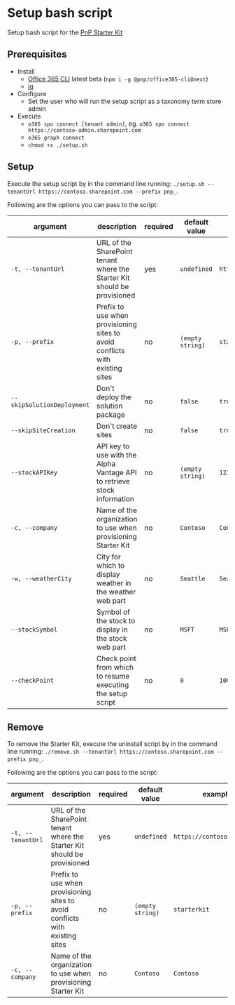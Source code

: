 # Setup bash script

Setup bash script for the [PnP Starter Kit](https://github.com/SharePoint/sp-starter-kit)

## Prerequisites

- Install
  - [Office 365 CLI](https://aka.ms/o365cli) latest beta (`npm i -g @pnp/office365-cli@next`)
  - [jq](https://stedolan.github.io/jq/)
- Configure
  - Set the user who will run the setup script as a taxonomy term store admin
- Execute
  - `o365 spo connect [tenant admin]`, eg. `o365 spo connect https://contoso-admin.sharepoint.com`
  - `o365 graph connect`
  - `chmod +x ./setup.sh`

## Setup

Execute the setup script by in the command line running: `./setup.sh --tenantUrl https://contoso.sharepoint.com --prefix pnp_`.

Following are the options you can pass to the script:

argument|description|required|default value|example value
--------|-----------|--------|-------------|-------------
`-t, --tenantUrl`|URL of the SharePoint tenant where the Starter Kit should be provisioned|yes|`undefined`|`https://contoso.sharepoint.com`
`-p, --prefix`|Prefix to use when provisioning sites to avoid conflicts with existing sites|no|`(empty string)`|`starterkit`
`--skipSolutionDeployment`|Don't deploy the solution package|no|`false`|`true`
`--skipSiteCreation`|Don't create sites|no|`false`|`true`
`--stockAPIKey`|API key to use with the Alpha Vantage API to retrieve stock information|no|`(empty string)`|`12345`
`-c, --company`|Name of the organization to use when provisioning Starter Kit|no|`Contoso`|`Contoso`
`-w, --weatherCity`|City for which to display weather in the weather web part|no|`Seattle`|`Seattle`
`--stockSymbol`|Symbol of the stock to display in the stock web part|no|`MSFT`|`MSFT`
`--checkPoint`|Check point from which to resume executing the setup script|no|`0`|`100`

## Remove

To remove the Starter Kit, execute the uninstall script by in the command line running: `./remove.sh --tenantUrl https://contoso.sharepoint.com --prefix pnp_`.

Following are the options you can pass to the script:

argument|description|required|default value|example value
--------|-----------|--------|-------------|-------------
`-t, --tenantUrl`|URL of the SharePoint tenant where the Starter Kit should be provisioned|yes|`undefined`|`https://contoso.sharepoint.com`
`-p, --prefix`|Prefix to use when provisioning sites to avoid conflicts with existing sites|no|`(empty string)`|`starterkit`
`-c, --company`|Name of the organization to use when provisioning Starter Kit|no|`Contoso`|`Contoso`